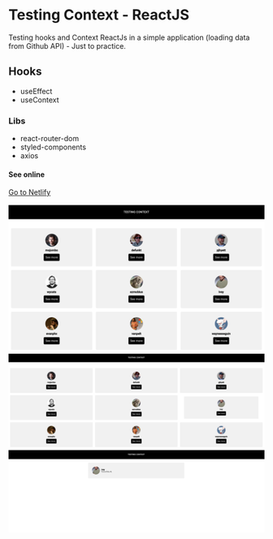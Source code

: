 <h1>Testing Context - ReactJS</h1>
<p>Testing hooks and Context ReactJs in a simple application (loading data from Github API) - Just to practice.</p>

<h2>Hooks</h2>
<ul>
  <li>useEffect</li>
  <li>useContext</li>
</ul>

<h3>Libs</h3>
<ul>
  <li>react-router-dom</li>
  <li>styled-components</li>
  <li>axios</li>
</ul>

<h4>See online</h4>
<a href="https://testingcontextreact9791.netlify.app/" target="_blank">Go to Netlify</a>
<br ><br >

<img src="https://github.com/ggoleta/testing-context-react/blob/master/src/assets/img-github.png" width="800">
<img src="https://github.com/ggoleta/testing-context-react/blob/master/src/assets/img-github-2.png" width="800">
<img src="https://github.com/ggoleta/testing-context-react/blob/master/src/assets/img-github-3.png" width="800">
